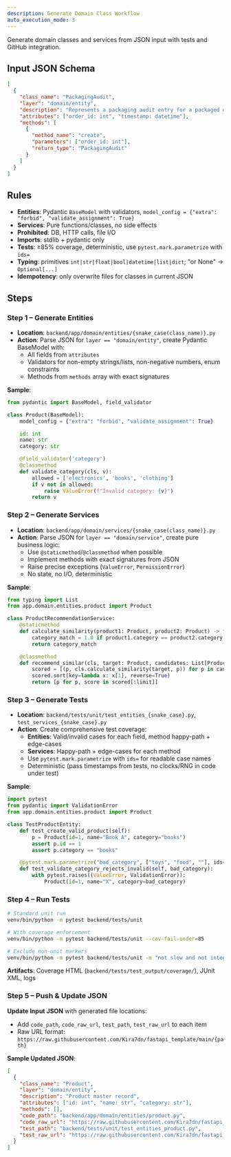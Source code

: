 ```yaml
---
description: Generate Domain Class Workflow
auto_execution_mode: 3
---
```


Generate domain classes and services from JSON input with tests and GitHub integration.

## Input JSON Schema

```json
[
  {
    "class_name": "PackagingAudit",
    "layer": "domain/entity",
    "description": "Represents a packaging audit entry for a packaged order.",
    "attributes": ["order_id: int", "timestamp: datetime"],
    "methods": [
      {
        "method_name": "create",
        "parameters": ["order_id: int"],
        "return_type": "PackagingAudit"
      }
    ]
  }
]
```

## Rules

- **Entities**: Pydantic `BaseModel` with validators, `model_config = {"extra": "forbid", "validate_assignment": True}`
- **Services**: Pure functions/classes, no side effects
- **Prohibited**: DB, HTTP calls, file I/O
- **Imports**: stdlib + pydantic only
- **Tests**: ≥85% coverage, deterministic, use `pytest.mark.parametrize` with `ids=`
- **Typing**: primitives `int|str|float|bool|datetime|list|dict`; "or None" → `Optional[...]`
- **Idempotency**: only overwrite files for classes in current JSON

## Steps

### Step 1 – Generate Entities

- **Location**: `backend/app/domain/entities/{snake_case(class_name)}.py`
- **Action**: Parse JSON for `layer == "domain/entity"`, create Pydantic BaseModel with:
  - All fields from `attributes`
  - Validators for non-empty strings/lists, non-negative numbers, enum constraints
  - Methods from `methods` array with exact signatures

**Sample**:

```python
from pydantic import BaseModel, field_validator

class Product(BaseModel):
    model_config = {"extra": "forbid", "validate_assignment": True}

    id: int
    name: str
    category: str

    @field_validator('category')
    @classmethod
    def validate_category(cls, v):
        allowed = ['electronics', 'books', 'clothing']
        if v not in allowed:
            raise ValueError(f"Invalid category: {v}")
        return v
```

### Step 2 – Generate Services

- **Location**: `backend/app/domain/services/{snake_case(class_name)}.py`
- **Action**: Parse JSON for `layer == "domain/service"`, create pure business logic:
  - Use `@staticmethod`/`@classmethod` when possible
  - Implement methods with exact signatures from JSON
  - Raise precise exceptions (`ValueError`, `PermissionError`)
  - No state, no I/O, deterministic

**Sample**:

```python
from typing import List
from app.domain.entities.product import Product

class ProductRecommendationService:
    @staticmethod
    def calculate_similarity(product1: Product, product2: Product) -> float:
        category_match = 1.0 if product1.category == product2.category else 0.0
        return category_match

    @classmethod
    def recommend_similar(cls, target: Product, candidates: List[Product], limit: int = 5) -> List[Product]:
        scored = [(p, cls.calculate_similarity(target, p)) for p in candidates if p.id != target.id]
        scored.sort(key=lambda x: x[1], reverse=True)
        return [p for p, score in scored[:limit]]
```

### Step 3 – Generate Tests

- **Location**: `backend/tests/unit/test_entities_{snake_case}.py`, `test_services_{snake_case}.py`
- **Action**: Create comprehensive test coverage:
  - **Entities**: Valid/invalid cases for each field, method happy-path + edge-cases
  - **Services**: Happy-path + edge-cases for each method
  - Use `pytest.mark.parametrize` with `ids=` for readable case names
  - Deterministic (pass timestamps from tests, no clocks/RNG in code under test)

**Sample**:

```python
import pytest
from pydantic import ValidationError
from app.domain.entities.product import Product

class TestProductEntity:
    def test_create_valid_product(self):
        p = Product(id=1, name="Book A", category="books")
        assert p.id == 1
        assert p.category == "books"

    @pytest.mark.parametrize("bad_category", ["toys", "food", ""], ids=["invalid_toys", "invalid_food", "empty"])
    def test_validate_category_rejects_invalid(self, bad_category):
        with pytest.raises((ValueError, ValidationError)):
            Product(id=1, name="X", category=bad_category)
```

### Step 4 – Run Tests

```bash
# Standard unit run
venv/bin/python -m pytest backend/tests/unit

# With coverage enforcement
venv/bin/python -m pytest backend/tests/unit --cov-fail-under=85

# Exclude non-unit markers
venv/bin/python -m pytest backend/tests/unit -m "not slow and not integration and not ai"
```

**Artifacts**: Coverage HTML (`backend/tests/test_output/coverage/`), JUnit XML, logs

### Step 5 – Push & Update JSON

**Update Input JSON** with generated file locations:

- Add `code_path`, `code_raw_url`, `test_path`, `test_raw_url` to each item
- Raw URL format: `https://raw.githubusercontent.com/Kira7dn/fastapi_template/main/{path}`

**Sample Updated JSON**:

```json
[
  {
    "class_name": "Product",
    "layer": "domain/entity",
    "description": "Product master record",
    "attributes": ["id: int", "name: str", "category: str"],
    "methods": [],
    "code_path": "backend/app/domain/entities/product.py",
    "code_raw_url": "https://raw.githubusercontent.com/Kira7dn/fastapi_template/main/backend/app/domain/entities/product.py",
    "test_path": "backend/tests/unit/test_entities_product.py",
    "test_raw_url": "https://raw.githubusercontent.com/Kira7dn/fastapi_template/main/backend/tests/unit/test_entities_product.py"
  }
]
```
